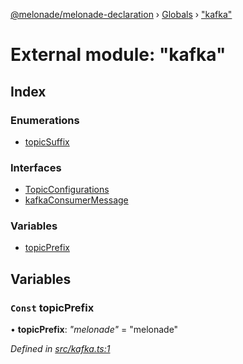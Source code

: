 [@melonade/melonade-declaration](../README.md) › [Globals](../globals.md) › ["kafka"](_kafka_.md)

# External module: "kafka"

## Index

### Enumerations

* [topicSuffix](../enums/_kafka_.topicsuffix.md)

### Interfaces

* [TopicConfigurations](../interfaces/_kafka_.topicconfigurations.md)
* [kafkaConsumerMessage](../interfaces/_kafka_.kafkaconsumermessage.md)

### Variables

* [topicPrefix](_kafka_.md#const-topicprefix)

## Variables

### `Const` topicPrefix

• **topicPrefix**: *"melonade"* = "melonade"

*Defined in [src/kafka.ts:1](https://github.com/devit-tel/melonade-declaration/blob/f57d96e/src/kafka.ts#L1)*
